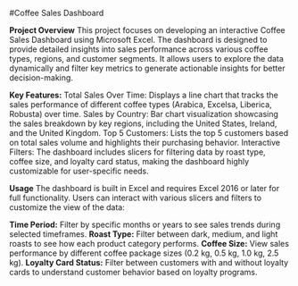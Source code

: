 #Coffee Sales Dashboard 

**Project Overview**
This project focuses on developing an interactive Coffee Sales Dashboard using Microsoft Excel. The dashboard is designed to provide detailed insights into sales performance across various coffee types, regions, and customer segments. It allows users to explore the data dynamically and filter key metrics to generate actionable insights for better decision-making.

**Key Features:**
Total Sales Over Time: Displays a line chart that tracks the sales performance of different coffee types (Arabica, Excelsa, Liberica, Robusta) over time.
Sales by Country: Bar chart visualization showcasing the sales breakdown by key regions, including the United States, Ireland, and the United Kingdom.
Top 5 Customers: Lists the top 5 customers based on total sales volume and highlights their purchasing behavior.
Interactive Filters: The dashboard includes slicers for filtering data by roast type, coffee size, and loyalty card status, making the dashboard highly customizable for user-specific needs.

**Usage**
The dashboard is built in Excel and requires Excel 2016 or later for full functionality. Users can interact with various slicers and filters to customize the view of the data:

**Time Period:** Filter by specific months or years to see sales trends during selected timeframes.
**Roast Type:** Filter between dark, medium, and light roasts to see how each product category performs.
**Coffee Size:** View sales performance by different coffee package sizes (0.2 kg, 0.5 kg, 1.0 kg, 2.5 kg).
**Loyalty Card Status:** Filter between customers with and without loyalty cards to understand customer behavior based on loyalty programs.
